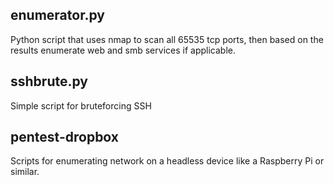 
## enumerator.py

Python script that uses nmap to scan all 65535 tcp ports, then based on the results enumerate web and smb services if applicable. 

## sshbrute.py

Simple script for bruteforcing SSH

## pentest-dropbox

Scripts for enumerating network on a headless device like a Raspberry Pi or similar. 
